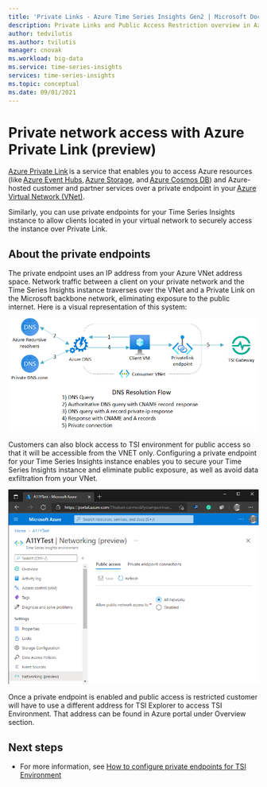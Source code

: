 ```yaml
---
title: 'Private Links - Azure Time Series Insights Gen2 | Microsoft Docs'
description: Private Links and Public Access Restriction overview in Azure Time Series Insights Gen2.
author: tedvilutis
ms.author: tvilutis
manager: cnovak
ms.workload: big-data
ms.service: time-series-insights
services: time-series-insights
ms.topic: conceptual
ms.date: 09/01/2021
---
```


# Private network access with Azure Private Link (preview) 

[Azure Private Link](/private-link/private-link-overview) is a service that enables you to access Azure resources (like [Azure Event Hubs](/event-hubs/event-hubs-about), [Azure Storage](/storage/common/storage-introduction), and [Azure Cosmos DB](/cosmos-db/introduction)) and Azure-hosted customer and partner services over a private endpoint in your [Azure Virtual Network (VNet)](/virtual-network/virtual-networks-overview). 

Similarly, you can use private endpoints for your Time Series Insights instance to allow clients located in your virtual network to securely access the instance over Private Link. 

## About the private endpoints

The private endpoint uses an IP address from your Azure VNet address space. Network traffic between a client on your private network and the Time Series Insights instance traverses over the VNet and a Private Link on the Microsoft backbone network, eliminating exposure to the public internet. Here is a visual representation of this system: 

[![Time Series Private Links DNS](media/private-links/tsi-dns.png)](media/private-links/tsi-dns.png#lightbox)

Customers can also block access to TSI environment for public access so that it will be accessible from the VNET only. Configuring a private endpoint for your Time Series Insights instance enables you to secure your Time Series Insights instance and eliminate public exposure, as well as avoid data exfiltration from your VNet. 

[![Time Series Private Links Network](media/private-links/tsi-network-access.png)](media/private-links/tsi-network-access.png#lightbox)

Once a private endpoint is enabled and public access is restricted customer will have to use a different address for TSI Explorer to access TSI Environment. That address can be found in Azure portal under Overview section. 

## Next steps

* For more information, see [How to configure private endpoints for TSI Environment](./how-to-private-links.md) 